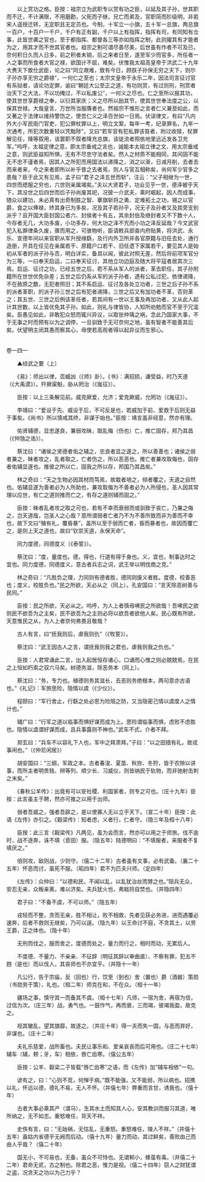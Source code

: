 <!-- { "loadSidebar": true } -->
　　以上赏功之格。臣按：祖宗立为武职专以赏有功之臣，以延及其子孙，世其职而不迁，不计满限，不用磨勘，父死而子继，兄亡而弟及，官职简而阶级明，非若宋人遥授迁转，无定职且无定员也。今制，十军立一小旗，五十军一总旗，两总旗一百户，十百户一千户，千户有正有副，千户以上有指挥，指挥有司，有同知有佥事，此皆世袭之官也，至于都指挥、都督各三等亦如指挥之制，此则擢其有才能者为之，用其才而不世其官者也。祖宗之制可谓尽善尽美，后世虽有作者不可及已，奈何积日久而人日多，前之积者未销，后之来者日至，遂至军少而官多，所任者一人之事而所食者大官之禄，欲国计不屈，难矣。伏惟我太祖高皇帝于洪武二十九年大赉天下致仕武臣，论之曰“同立艰难，致有今日，顾朕子孙保无穷之天下，则尔子孙亦享无穷之爵禄”，一何仁之至也；太宗文皇帝于永乐二年，因法司言征讨官有系狱者，请论功定罪，谕曰“朝廷大公至正之道，有功则赏，有过则刑，刑赏者治天下之大法，不以功掩过，不以私废公”，一何义之尽也。仁之至所以报其功，使其世世享爵禄之奉，以衍其家庆；义之尽所以励其节，使其世世奉法度之公，以保其世禄。大哉皇言，万世所当服膺者也。然祖宗不惟形之言者仁义兼至如此，而又著之于法律以维持警饬之，使吾仁义之泽百世如一日焉。伏读律文，有曰“凡内外大小军民衙门官吏，犯公罪杖罪以上，明立文案，每年一考，纪录罪名，九年一次通考，所犯次数重轻以凭黜陟”，又曰“若军官有犯私罪该笞者，附过收赎，杖罪解见任，降等叙用，该罢职不叙者降充总旗，该徒流者照依地里远近发各卫充军。”呜呼，太祖定律之意，即太宗垂戒之言也，诚能本太祖立律之文、用太宗垂戒之意，则武臣益知所惧，无有不尽忠守法者矣。然人之材质不能相同，其间固不能无不忠不谨者焉，因其人之所犯而用国法以递降之，消之以渐，日减月削，去者去而来者来，今之来者即所以补乎昔之去者焉，则人与官互相称矣，尚何军少官多之患哉？臣于此又有见焉，孟子曰“君子之泽五世而斩”，注云：“父子相继为一世，四世而缌服之穷也，六世则亲属竭矣。”夫以大贤君子，功业见乎一世，德泽被乎天下，其没世之后四世而后子孙尚废其祀，况彼一介武夫，乘时崛起，因人而成事，随众以建功，未必真有出奇制胜之智、搴旗斩将之勇、定难拓土之功，锡之以官爵，食之以俸禄，终其身已为多矣，况及其子若孙乎，况无子及孙者又及其旁支别派乎？且开国大臣封国公者六、封侯者十有五，其余封伯及继封者又不下数十人，今存者无几，大功多废，小功多存，何大功之泽不宄而小功之泽反延哉？今文武官犯入私罪律条久废，骤而用之，可骇物听，臣请敕兵部查内府贴黄，将洪武、永乐、宣德年间以来官职从军升授缘繇，及行内外卫所并各官原籍与旧任去处，通行造册，开具在任见在亲属若干、原籍户口若干、旧任遗下家属若干，要见其人是始初从军者的派子孙与否，明白详实，备具以闻，彼此对照无差，然后将前项军官分为三等，一曰奉天启运，二曰奉天征讨，其他立功边庭及随大将平寇者居其次三焉。启运、征讨之功，已经五世之后，若不系从军人的派者，革去职任，其子孙附籍所在世世优免杂差；五世之后仍系从军的派子孙者，遇有公私过犯，依律递降，不在赦原之数，无犯者照旧；其不系启运、征讨及各处立功者，三世之后子孙不系的派者革职，的派子孙三世之后有犯者递降，三世之后又有加功者不革，否则革之；其五世、三世之后例该革任者，若其间有一世以王事及再加功者，又从此人起计其世数，以上皆优免其子孙。如此，则礼与律皆协，人知所劝勉而官不至于冗滥矣。臣愚见如此，非敢犯众怒而辄兴异议，以取张仲瑀之祸，念此乃国家大事，不于无事之时而预有以为之调停，一旦驯致于无可奈何之地，虽有智者不能善其后矣。伏望明主闵其愚而察其心，毋使若高观者得以起异议而生邪心。  
　 

卷一四一

　　▲经武之要（上）

　　《易》：师出以律，否臧凶（《师》卦）。《书》：满招损，谦受益，时乃天道（《大禹谟》）。歼厥渠魁，胁从罔治（《胤征》）。

　　臣按：以上三条解见前。威克厥爱，允济；爱克厥威，允罔功（《胤征》）。

　　李靖曰：“爱设于先、威设于后，不可反是也，若威加于前、爱救于后则无益于事矣。《尚书》所以慎戒其终，非谋于始也。”臣按：靖言虽非经意，然亦有理。

　　佑贤辅德，显忠遂良，兼弱攻昧，取乱侮（伤也）亡，推亡固存，邦乃其昌（《仲虺之诰》）。

　　蔡沈曰：“诸侯之贤德者佑之辅之，忠良者显之遂之，所以善善也；诸侯之弱者兼之，昧者攻之，乱者取之，亡者伤之，所以恶恶也。推亡者兼攻取侮也，固存者佑辅显遂也。推彼之所以亡，固我之所以存，邦国乃其昌矣。”

　　林之奇曰：“天之生物必因其材而笃焉，故栽者培之，倾者覆之，天道之自然也。佑辅显遂为善者必为人所助也，兼攻取侮为不善者必为人所侵也，圣人因其常理以应世，有亡之道则推而亡之，有存之道则辅而固之。”

　　臣按：昧者乱者攻之取之可也，若有不幸而衰弱而或驯致于丧亡，乃兼之侮之，岂天道哉，岂圣人之心哉？意所谓弱者亡者乃不为不善所致而非为善而不幸也，故下文曰“殖有礼，覆昏暴”，盖所以至于弱而亡者，昏而暴者也，故因而覆亡之，是则上天之道也，故曰“钦崇天道，永保天命”。

　　同力度德，同德度义（《泰誓》）。

　　蔡沈曰：“度，量度也。德，得也，行道有得于身也。义，宜也，制事达时之宜也。同力度德，同德度义，意古者兵志之词，武王举以明伐商之克。”

　　林之奇曰：“凡胜负之理，力同则有德者胜，德同则废义者胜。度德，校善恶也；度义，校胜负也。”民之所欲，天必从之（同上）。孔安国曰：“言天除恶树善与民同。”

　　臣按：民之所欲，天必从之。呜呼，为人上者慎毋咈民之所欲哉！吾咈民之欲则民不欲吾为之主矣，民不欲吾为之主则必将以欲吾者欲他人矣。民心既有所欲，天意惟民之从，为人上者奈何弗畏且敬哉？

　　古人有言，曰“抚我则后，虐我则仇”（《牧誓》）。

　　蔡沈曰：“武王因古人之言，谓抚我则我之君也，虐我则我之仇也。”

　　臣按：人君常诵此二言，出入起居恒存诸心，口诵而心惟之则必兢兢焉，在民之上恒如朽索之驭六马矣。树德务滋，除恶务本（同上）。

　　蔡沈曰：“务，专力也。植德则务其滋长，去恶则务绝根本，两句意亦古语也。”《礼记》：军旅思险，隐情以虞（《少仪》）。

　　程颐曰：“军行舍止，行繇之处必思为险阻之防，又当隐密己情以虞度人之情计也。”

　　辅广曰：“行军之道以临事而惧好谋而成为上。思险谓临事而惧，虑败不虑胜也。隐情以虞谓好谋而成，且兵事露则不神也。”武车不式，介者不拜。

　　郑玄曰：“兵车不以容礼下人也，军中之拜肃拜。”子曰：“以之田猎有礼，故戎事闲也。”（《仲尼闲居》）

　　胡安国曰：“三纲，军政之本。古者春浚、夏苗、秋狝、冬狩，皆于农隙以讲事，而所主者明贵贱、辨等列、顺少长、习威仪，则皆纳民于轨物，而非驰射击刺之末矣。”

　　《春秋公羊传》：出竟有可以安社稷、利国家者，则专之可也。（庄十九年）臣按：此言虽主于聘，然亦可推之以用于出师。

　　弱者吾威之，强者吾辟之，是以使寡人无以立乎天下。（宣二十年）臣按：此语《左传》亦引之。《穀梁传》：知者虑，义者行，仁者守。（隐三年及桓十八年）

　　臣按：此三言《穀梁传》凡两见，虽为会而言，然亦可以用之于师旅。伐不逾时，战不逐奔，诛不填（音田）服。（隐五年）陆德明曰：“不填服者，来服者不复填厌之。”

　　倍则攻，敌则战，少则守。（僖二十二年）古者虽有文事，必有武备。（襄二十五年）怀恶而讨，虽死不服。（昭四年）君不为匹夫兴师。（定四年）

　　《左传》：众仲曰：“以德和民，不闻以乱，以乱犹治丝而棼之也。”阻兵无众，安忍无亲，众叛亲离，难以济矣。夫兵犹火也，弗戢将自焚也。（并隐四年）

　　君子曰：“不备不虞，不可以师。”（隐五年）

　　戎轻而不整，贪而无亲，胜不相让，败不相救，先者见获必务进，进而遇覆必速奔，后者不救则无继矣，乃可以逞。（隐九年）以王命讨不庭，不贪其土，以劳王爵，正之体也。（隐十年）

　　无刑而伐之，服而舍之，度德而处之，量力而行之，相时而动，无累后人。

　　不度德、不量力、不亲亲、不征辞（明征其辞以审曲直）、不察有罪，犯五不韪（是也）而以伐人，其丧师也不亦宜乎。（并隐十一年）

　　凡公行，告于宗庙，反（回也）行，饮至（到也）舍（置也）爵（酒器）策勋（书勋劳于策），礼也。（桓二年）师克在和，不在众。（桓十一年）

　　疆场之事，慎守其一而备其不虞。（桓十七年）凡师，一宿为舍，再宿为信，过信为次。（庄三年）战，勇气也。一鼓作气，再而衰，三而竭，彼竭我盈，故克之。

　　视其辙乱，望其旗靡，故逐之。（并庄十年）得一夫而失一国，与恶而弃好，非谋也。（庄十二年）

　　夫礼乐慈爱，战所畜也。夫民让事乐和、爱亲哀丧而后可用也。（庄二十七年）辅车（辅，颊；牙，车）相依，唇亡齿寒。（僖公五年）

　　臣按：公羊、穀梁二子皆载“唇亡齿寒”之语，而《左传》加“辅车相依”一句。

　　谚有之，曰：“心则不竞，何惮于病。”既不能强，又不能弱，所以病也。招携以礼，怀远以德，德礼不易，无人不怀。（并僖七年）弊重而言甘，诱我也。（僖十年）

　　古者大事必乘其产（谓马），生其水土而知其人心，安其教训而服习其道，唯所纳之，无不如志。重怒难任，背天不祥。

　　史佚有言，曰：“无始祸，无怙乱，无重怒。重怒难任，陵人不祥。”（并僖十五年）盍姑内省德乎无阙而后动。（僖十九年）量力而动，其过鲜矣，善败由己而由人乎哉？（僖二十年）

　　国无小，不可易也，无备，虽众不可恃也。无谓邾小，蜂虿有毒。（并僖二十二年）君命无贰，古之制也。除君之恶，惟力是视。（僖二十四年）窃人之财犹谓之盗，况贪天之功以为己力乎？


